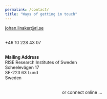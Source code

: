```yaml
---
permalink: /contact/
title: "Ways of getting in touch"
---
```


<p><span><i class="fa fa-envelope"></i><a href="mailto:johan.linaker@ri.se" target="_blank"> johan.linaker@ri.se</a></span><br /><br /></p>

<p><span><i class="fa fa-phone"></i>+46 10 228 43 07</span><br /><br /></p>

<p><span><b>Mailing Address</b><br />
RISE Research Institutes of Sweden<br />
Scheelevägen 17<br />
SE-223 63 Lund<br />
Sweden<br />
</span></p>

<div class="d-block d-sm-none" style="text-align: center;"><br />
  or connect online ... <br />
</div>
